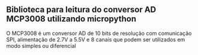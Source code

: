 ## Biblioteca para leitura do conversor AD MCP3008 utilizando micropython
 
<p> O MCP3008 é um conversor AD de 10 bits de resolução com comunicação SPI, alimentação de 2.7V a 5.5V e 8 canais que podem
ser utilizados em modo simples ou diferencial